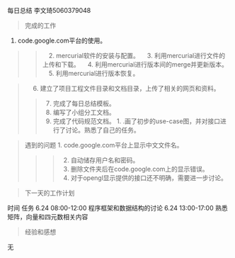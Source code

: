 每日总结
李文琦5060379048
> 完成的工作
  1. code.google.com平台的使用。
> > 　2. mercurial软件的安装与配置。
> > 　3. 利用mercurial进行文件的上传和下载。
> > 　4. 利用mercurial进行版本间的merge并更新版本。
> > 　5. 利用mercurial进行版本恢复。

> 　    6. 建立了项目工程文件目录和文档目录，上传了相关的网页和资料。
> > 7. 完成了每日总结模板。
> > 8. 编写了小组分工文档。
> > 9. 完成了代码规范文档。
    1. .画了初步的use-case图，并对接口进行了讨论。熟悉了自己的任务。

> 遇到的问题
    1. code.google.com平台上显示中文文件名。
> > > 2. 自动储存用户名和密码。
> > > 3. 删除文件夹后在code.google.com上的显示错误。
> > > 4. 对于opengl显示提供的接口还不明确，需要进一步讨论。

> 下一天的工作计划

时间	任务
6.24  08:00-12:00	程序框架和数据结构的讨论
6.24  13:00-17:00	熟悉矩阵，向量和四元数相关内容

> 经验和感想

无